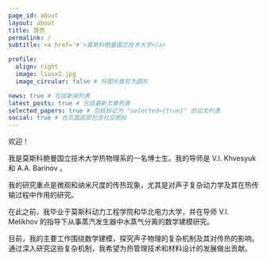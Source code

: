 ```yaml
---
page_id: about
layout: about
title: 首页
permalink: /
subtitle: <a href='#'>莫斯科鲍曼国立技术大学</a>

profile:
  align: right
  image: liusx2.jpg
  image_circular: false # 将图片裁剪为圆形

news: true # 包括新闻列表
latest_posts: true # 包括最新文章列表
selected_papers: true # 包括标记为 "selected={true}" 的论文列表
social: true # 在页面底部包含社交图标
---
```


欢迎！

我是莫斯科鲍曼国立技术大学热物理系的一名博士生。我的导师是 V.I. Khvesyuk  和 A.A. Barinov 。

我的研究重点是微观和纳米尺度的传热现象，尤其是对声子复杂动力学及其在热传输过程中作用的研究。

在此之前，我毕业于莫斯科动力工程学院和华北电力大学，并在导师 V.I. Melikhov 的指导下从事蒸汽发生器中水蒸气分离的数学建模研究。

目前，我的主要工作围绕数学建模，探究声子物理的复杂机制及其对传热的影响。通过深入研究这些复杂机制，我希望为热管理技术和材料设计的发展做出贡献。

